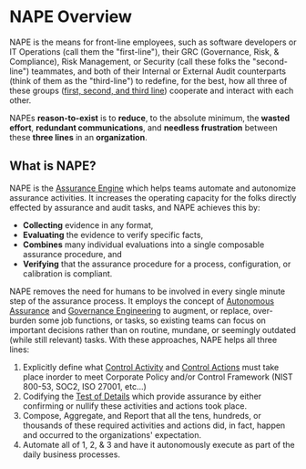 # NAPE Overview

NAPE is the means for front-line employees, such as software developers or IT Operations (call them the "first-line"), their GRC (Governance, Risk, & Compliance), Risk Management, or Security (call these folks the "second-line") teammates, and both of their Internal or External Audit counterparts (think of them as the "third-line") to redefine, for the best, how all three of these groups ([first, second, and third line](iia-three-lines-of-defense.topic)) cooperate and interact with each other.

NAPEs **reason-to-exist** is to **reduce**, to the absolute minimum, the **wasted effort**, **redundant communications**, and **needless frustration** between these **three lines** in an **organization**.

## What is NAPE?

NAPE is the [Assurance Engine](control-assurance-and-audit.topic) which helps teams automate and autonomize assurance activities. It increases the operating capacity for the folks directly effected by assurance and audit tasks, and NAPE achieves this by:

- **Collecting** evidence in any format,
- **Evaluating** the evidence to verify specific facts,
- **Combines** many individual evaluations into a single composable assurance procedure, and
- **Verifying** that the assurance procedure for a process, configuration, or calibration is compliant.

NAPE removes the need for humans to be involved in every single minute step of the assurance process. It employs the concept of [Autonomous Assurance](autonomous-assurance.topic) and [Governance Engineering](governance-engineering.topic) to augment, or replace, over-burden some job functions, or tasks, so existing teams can focus on important decisions rather than on routine, mundane, or seemingly outdated (while still relevant) tasks.  With these approaches, NAPE helps all three lines:

1) Explicitly define what [Control Activity](nape-glossary.topic#control-activity) and [Control Actions](nape-glossary.topic#control-action) must take place inorder to meet Corporate Policy and/or Control Framework (NIST 800-53, SOC2, ISO 27001, etc...)
2) Codifying the [Test of Details](nape-glossary.topic#test-of-details) which provide assurance by either confirming or nullify these activities and actions took place.
3) Compose, Aggregate, and Report that all the tens, hundreds, or thousands of these required activities and actions did, in fact, happen and occurred to the organizations' expectation.
4) Automate all of 1, 2, & 3 and have it autonomously execute as part of the daily business processes.
